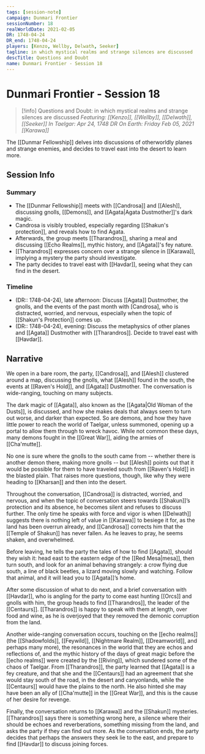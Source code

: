 ```yaml
---
tags: [session-note]
campaign: Dunmari Frontier
sessionNumber: 18
realWorldDate: 2021-02-05
DR: 1748-04-24
DR_end: 1748-04-24
players: [Kenzo, Wellby, Delwath, Seeker]
tagline: in which mystical realms and strange silences are discussed
descTitle: Questions and Doubt
name: Dunmari Frontier - Session 18
---
```

# Dunmari Frontier - Session 18

>[!info] Questions and Doubt: in which mystical realms and strange silences are discussed
> *Featuring: [[Kenzo]], [[Wellby]], [[Delwath]], [[Seeker]]*
> *In Taelgar: Apr 24, 1748 DR*
> *On Earth: Friday Feb 05, 2021*
> *[[Karawa]]*

The [[Dunmar Fellowship]] delves into discussions of otherworldly planes and strange enemies, and decides to travel east into the desert to learn more. 

## Session Info
### Summary
- The [[Dunmar Fellowship]] meets with [[Candrosa]] and [[Alesh]], discussing gnolls, [[Demons]], and [[Agata|Agata Dustmother]]'s dark magic.
- Candrosa is visibly troubled, especially regarding [[Shakun's protection]], and reveals how to find Agata.
- Afterwards, the group meets [[Tharandros]], sharing a meal and discussing [[Echo Realms]], mythic history, and [[Agata]]'s fey nature.
- [[Tharandros]] expresses concern over a strange silence in [[Karawa]], implying a mystery the party should investigate.
- The party decides to travel east with [[Havdar]], seeing what they can find in the desert. 

### Timeline
- (DR:: 1748-04-24), late afternoon: Discuss [[Agata]] Dustmother, the gnolls, and the events of the past month with [Candrosa], who is distracted, worried, and nervous, especially when the topic of [[Shakun's Protection]] comes up. 
- (DR:: 1748-04-24), evening: Discuss the metaphysics of other planes and [[Agata]] Dustmother with [[Tharandros]]. Decide to travel east with [[Havdar]].


## Narrative
We open in a bare room, the party, [[Candrosa]], and [[Alesh]] clustered around a map, discussing the gnolls, what [[Alesh]] found in the south, the events at [[Raven's Hold]], and [[Agata]] Dustmother. The conversation is wide-ranging, touching on many subjects.

The dark magic of [[Agata]], also known as the [[Agata|Old Woman of the Dusts]], is discussed, and how she makes deals that always seem to turn out worse, and darker than expected. So are demons, and how they have little power to reach the world of Taelgar, unless summoned, opening up a portal to allow them through to wreck havoc. While not common these days, many demons fought in the [[Great War]], aiding the armies of [[Cha'mutte]]. 

No one is sure where the gnolls to the south came from -- whether there is another demon there, making more gnolls -- but [[Alesh]] points out that it would be possible for them to have traveled south from [[Raven's Hold]] in the blasted plain. That raises more questions, though, like why they were heading to [[Kharsan]] and then into the desert. 

Throughout the conversation, [[Candrosa]] is distracted, worried, and nervous, and when the topic of conversation steers towards [[Shakun]]’s protection and its absence, he becomes silent and refuses to discuss further. The only time he speaks with force and vigor is when [[Delwath]] suggests there is nothing left of value in [[Karawa]] to besiege it for, as the land has been overrun already, and [[Candrosa]] corrects him that the [[Temple of Shakun]] has never fallen. As he leaves to pray, he seems shaken, and overwhelmed.

Before leaving, he tells the party the tales of how to find [[Agata]], should they wish it: head east to the eastern edge of the [[Red Mesa|mesa]], then turn south, and look for an animal behaving strangely: a crow flying due south, a line of black beetles, a lizard moving slowly and watching. Follow that animal, and it will lead you to [[Agata]]’s home.

After some discussion of what to do next, and a brief conversation with [[Havdar]], who is angling for the party to come east hunting [[Orcs]] and gnolls with him, the group heads to find [[Tharandros]], the leader of the [[Centaurs]]. [[Tharandros]] is happy to speak with them at length, over food and wine, as he is overjoyed that they removed the demonic corruption from the land.

Another wide-ranging conversation occurs, touching on the [[echo realms]] (the [[Shadowfolds]], [[Feywild]], [[Nightmare Realm]], [[Dreamworld]], and perhaps many more), the resonances in the world that they are echos and reflections of, and the mythic history of the days of great magic before the [[echo realms]] were created by the [[Riving]], which sundered some of the chaos of Taelgar. From [[Tharandros]], the party learned that [[Agata]] is a fey creature, and that she and the [[Centaurs]] had an agreement that she would stay south of the road, in the desert and canyonlands, while the [[Centaurs]] would have the plains to the north. He also hinted she may have been an ally of [[Cha'mutte]] in the [[Great War]], and this is the cause of her desire for revenge.

Finally, the conversation returns to [[Karawa]] and the [[Shakun]] mysteries. [[Tharandros]] says there is something wrong here, a silence where their should be echoes and reverberations, something missing from the land, and asks the party if they can find out more. As the conversation ends, the party decides that perhaps the answers they seek lie to the east, and prepare to find [[Havdar]] to discuss joining forces.
